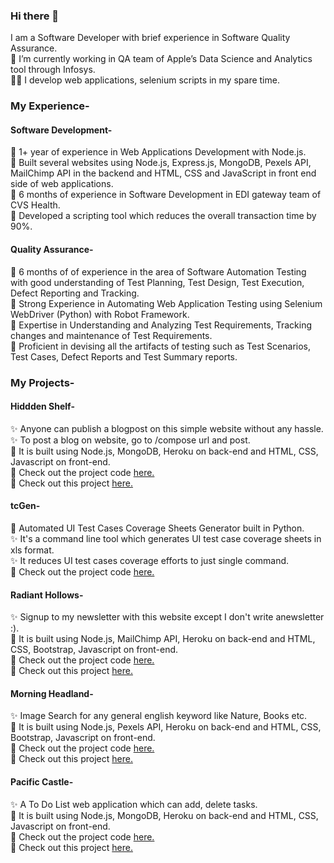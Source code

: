 ### Hi there 👋

<!--
**SurajJadhav7/SurajJadhav7** is a ✨ _special_ ✨ repository because its `README.md` (this file) appears on your GitHub profile.

Here are some ideas to get you started:

- 🔭 I’m currently working on ...
- 🌱 I’m currently learning ...
- 👯 I’m looking to collaborate on ...
- 🤔 I’m looking for help with ...
- 💬 Ask me about ...
- 📫 How to reach me: ...
- 😄 Pronouns: ...
- ⚡ Fun fact: ...
-->
I am a Software Developer with brief experience in Software Quality Assurance.  
🔭 I’m currently working in QA team of Apple’s Data Science and Analytics tool through Infosys.  
:technologist: I develop web applications, selenium scripts in my spare time.

### My Experience- 

#### Software Development-

:small_blue_diamond: 1+ year of experience in Web Applications Development with Node.js.  
:small_blue_diamond: Built several websites using Node.js, Express.js, MongoDB, Pexels API, MailChimp API in the backend and HTML, CSS and JavaScript in front end side of web applications.    
:small_blue_diamond: 6 months of experience in Software Development in EDI gateway team of CVS Health.  
:small_blue_diamond: Developed a scripting tool which reduces the overall transaction time by 90%.  

#### Quality Assurance-

:small_blue_diamond: 6 months of of experience in the area of Software Automation Testing with good understanding of Test Planning, Test Design, Test Execution, Defect Reporting and Tracking.  
:small_blue_diamond: Strong Experience in Automating Web Application Testing using Selenium WebDriver (Python) with Robot Framework.   
:small_blue_diamond: Expertise in Understanding and Analyzing Test Requirements, Tracking changes and maintenance of Test Requirements.   
:small_blue_diamond: Proficient in devising all the artifacts of testing such as Test Scenarios, Test Cases, Defect Reports and Test Summary reports.

### My Projects- 

#### Hiddden Shelf-
:sparkles: Anyone can publish a blogpost on this simple website without any hassle.   
:sparkles: To post a blog on website, go to /compose url and post.   
:art: It is built using Node.js, MongoDB, Heroku on back-end and HTML, CSS, Javascript on front-end.    
:wrench: Check out the project code [here.](https://github.com/SurajJadhav7/Hidden-Shelf)   
:tada: Check out this project [here.](https://hidden-shelf-40003.herokuapp.com/)      

#### tcGen-   
:art: Automated UI Test Cases Coverage Sheets Generator built in Python.    
:sparkles: It's a command line tool which generates UI test case coverage sheets in xls format.    
:sparkles: It reduces UI test cases coverage efforts to just single command.   
:wrench: Check out the project code [here.](https://github.com/simpleQE/tcGen)   

#### Radiant Hollows-
:sparkles: Signup to my newsletter with this website except I don't write anewsletter :).   
:art: It is built using Node.js, MailChimp API, Heroku on back-end and HTML, CSS, Bootstrap, Javascript on front-end.    
:wrench: Check out the project code [here.](https://github.com/SurajJadhav7/Radiant-Hollows)   
:tada: Check out this project [here.](https://radiant-hollows-41564.herokuapp.com/)      

#### Morning Headland-
:sparkles: Image Search for any general english keyword like Nature, Books etc.   
:art: It is built using Node.js, Pexels API, Heroku on back-end and HTML, CSS, Bootstrap, Javascript on front-end.    
:wrench: Check out the project code [here.](https://github.com/SurajJadhav7/Morning-Headland)   
:tada: Check out this project [here.](https://morning-headland-75220.herokuapp.com/)      

#### Pacific Castle-
:sparkles: A To Do List web application which can add, delete tasks.   
:art: It is built using Node.js, MongoDB, Heroku on back-end and HTML, CSS, Javascript on front-end.    
:wrench: Check out the project code [here.](https://github.com/SurajJadhav7/Pacific-Castle)   
:tada: Check out this project [here.](https://pacific-castle-09028.herokuapp.com/)      


